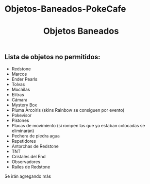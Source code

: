 # Objetos-Baneados-PokeCafe
<!DOCTYPE html>
<html lang="es">
</head>
<body>
    <header>
        <h1>Objetos Baneados</h1>
    </header>
    <main>
        <h2>Lista de objetos no permitidos:</h2>
        <ul>
            <li>Redstone</li>
            <li>Marcos</li>
            <li>Ender Pearls</li>
            <li>Tolvas</li>
            <li>Mochilas</li>
            <li>Elitras</li>
            <li>Cámara</li>
            <li>Mystery Box</li>
            <li>Pluma Arcoiris (skins Rainbow se consiguen por evento)</li>
            <li>Pokevisor</li>
            <li>Pistones</li>
            <li>Placas de movimiento (si rompen las que ya estaban colocadas se eliminarán)</li>
            <li>Pechera de piedra agua</li>
            <li>Repetidores</li>
            <li>Antorchas de Redstone</li>
            <li>TNT</li>
            <li>Cristales del End</li>
            <li>Observadores</li>
            <li>Raíles de Redstone</li>
        </ul>
    </main>
</body>
</html>
Se irán agregando más
